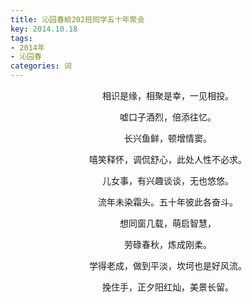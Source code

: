 ```yaml
---
title: 沁园春給202班同学五十年聚会
key: 2014.10.18
tags: 
- 2014年 
- 沁园春
categories: 词
---
```


<p align="center">相识是缘，相聚是幸，一见相投。
</p>
<p align="center">嘘口子酒烈，倍添往忆。
</p>
<p align="center">长兴鱼鲜，顿增情窦。
</p>
<p align="center">嘻笑释怀，调侃舒心，此处人性不必求。
</p>
<p align="center">儿女事，有兴趣谈谈，无也悠悠。
</p>
<p align="center">流年未染霜头。五十年彼此各奋斗。
</p>
<p align="center">想同窗几载，萌启智慧，
</p>
<p align="center">劳碌春秋，炼成刚柔。
</p>
<p align="center">学得老成，做到平淡，坎坷也是好风流。
</p>
<p align="center">挽住手，正夕阳红灿，美景长留。
</p>
